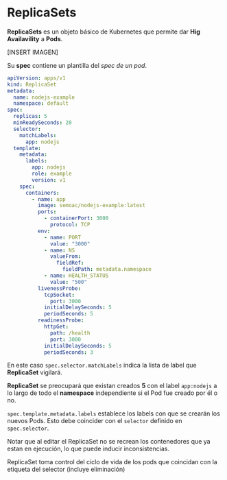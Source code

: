 # ReplicaSets

**ReplicaSets** es un objeto básico de Kubernetes que permite dar **Hig Availavility** a **Pods**.

[INSERT IMAGEN]

Su **spec** contiene un plantilla del *spec de un pod*.

```yaml
apiVersion: apps/v1
kind: ReplicaSet
metadata:
  name: nodejs-example
  namespace: default
spec:
  replicas: 5
  minReadySeconds: 20
  selector:
    matchLabels:
      app: nodejs
  template:
    metadata:
      labels:
        app: nodejs
        role: example
        version: v1
    spec:
      containers:
        - name: app
          image: semoac/nodejs-example:latest
          ports:
            - containerPort: 3000
              protocol: TCP
          env:
            - name: PORT
              value: "3000"
            - name: NS
              valueFrom:
                fieldRef:
                  fieldPath: metadata.namespace
            - name: HEALTH_STATUS
              value: "500"
          livenessProbe:
            tcpSocket:
              port: 3000
            initialDelaySeconds: 5
            periodSeconds: 5
          readinessProbe:
            httpGet:
              path: /health
              port: 3000
            initialDelaySeconds: 5
            periodSeconds: 3
```

En este caso `spec.selector.matchLabels` indica la lista de label que **ReplicaSet** vigilará.

**ReplicaSet** se preocupará que existan creados **5** con el label `app:nodejs` a lo largo de todo el **namespace** independiente si el Pod fue creado por él o no.

`spec.template.metadata.labels` establece los labels con que se crearán los nuevos Pods. Esto debe coincider con el `selector` definido en `spec.selector`.

Notar que al editar el ReplicaSet no se recrean los contenedores que ya estan en ejecución, lo que puede inducir inconsistencias.

ReplicaSet toma control del ciclo de vida de los pods que coincidan con la etiqueta del selector (incluye eliminación)
